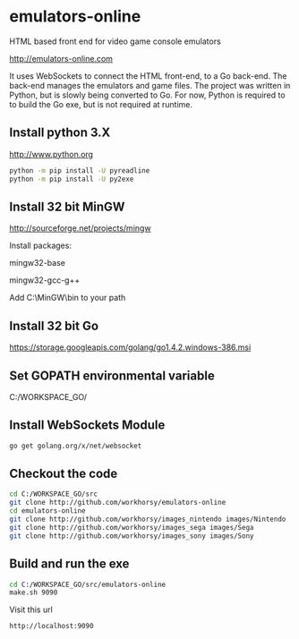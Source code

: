 # emulators-online
HTML based front end for video game console emulators

http://emulators-online.com

It uses WebSockets to connect the HTML front-end, to a Go back-end. The 
back-end manages the emulators and game files. The project was written in 
Python, but is slowly being converted to Go. For now, Python is required to 
to build the Go exe, but is not required at runtime.


Install python 3.X
-----
http://www.python.org
~~~bash
python -m pip install -U pyreadline
python -m pip install -U py2exe
~~~

Install 32 bit MinGW
-----
http://sourceforge.net/projects/mingw

Install packages:

mingw32-base

mingw32-gcc-g++

Add C:\MinGW\bin to your path

Install 32 bit Go
-----
https://storage.googleapis.com/golang/go1.4.2.windows-386.msi

Set GOPATH environmental variable
-----
C:/WORKSPACE_GO/

Install WebSockets Module
-----
~~~bash
go get golang.org/x/net/websocket
~~~

Checkout the code
-----
~~~bash
cd C:/WORKSPACE_GO/src
git clone http://github.com/workhorsy/emulators-online
cd emulators-online
git clone http://github.com/workhorsy/images_nintendo images/Nintendo
git clone http://github.com/workhorsy/images_sega images/Sega
git clone http://github.com/workhorsy/images_sony images/Sony
~~~


Build and run the exe
-----
~~~bash
cd C:/WORKSPACE_GO/src/emulators-online
make.sh 9090
~~~

Visit this url
~~~bash
http://localhost:9090
~~~
